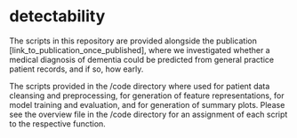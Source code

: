 # detectability

The scripts in this repository are provided alongside the publication [link_to_publication_once_published], where we investigated whether a medical diagnosis of dementia could be predicted from general practice patient records, and if so, how early. 

The scripts provided in the /code directory where used for patient data cleansing and preprocessing, for generation of feature representations, for model training and evaluation, and for generation of summary plots. Please see the overview file in the /code directory for an assignment of each script to the respective function. 

